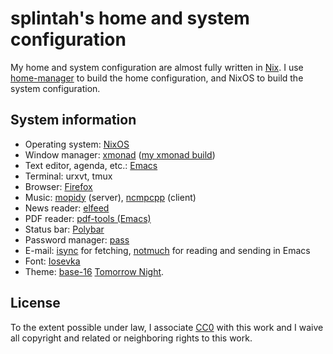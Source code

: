 # splintah's home and system configuration

My home and system configuration are almost fully written in [Nix](https://nixos.org).
I use [home-manager](https://github.com/rycee/home-manager) to build the home configuration, and NixOS to build the system configuration.

## System information

- Operating system: [NixOS](https://nixos.org)
- Window manager: [xmonad](https://xmonad.org) ([my xmonad build](https://github.com/splintah/xmonad-splintah))
- Text editor, agenda, etc.: [Emacs](https://www.gnu.org/software/emacs)
- Terminal: urxvt, tmux
- Browser: [Firefox](https://www.mozilla.org/en-US/firefox/)
- Music: [mopidy](https://mopidy.com) (server), [ncmpcpp](https://rybczak.net/ncmpcpp) (client)
- News reader: [elfeed](https://github.com/skeeto/elfeed)
- PDF reader: [pdf-tools (Emacs)](https://github.com/politza/pdf-tools)
- Status bar: [Polybar](https://polybar.github.io)
- Password manager: [pass](https://www.passwordstore.org)
- E-mail: [isync](https://isync.sourceforge.io/) for fetching, [notmuch](https://notmuchmail.org) for reading and sending in Emacs
- Font: [Iosevka](https://github.com/be5invis/Iosevka/)
- Theme: [base-16](https://github.com/chriskempson/base16) [Tomorrow Night](https://github.com/chriskempson/base16-tomorrow-scheme).

## License

To the extent possible under law, I associate [CC0](https://creativecommons.org/publicdomain/zero/1.0/) with this work and I waive all copyright and related or neighboring rights to this work.
